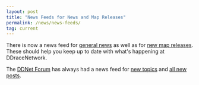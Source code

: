 ```yaml
---
layout: post
title: "News Feeds for News and Map Releases"
permalink: /news/news-feeds/
tag: current
---
```

There is now a news feed for [general news](/feed/) as well as for [new map releases](/releases/feed/). These should help you keep up to date with what's happening at DDraceNetwork.

The [DDNet Forum](//forum.ddnet.org/) has always had a news feed for [new topics](//forum.ddnet.org/feed.php?mode=topics) and [all new posts](//forum.ddnet.org/feed.php).
